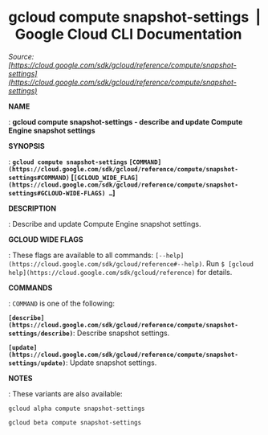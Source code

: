 # gcloud compute snapshot-settings  |  Google Cloud CLI Documentation

*Source: [https://cloud.google.com/sdk/gcloud/reference/compute/snapshot-settings](https://cloud.google.com/sdk/gcloud/reference/compute/snapshot-settings)*

**NAME**

: **gcloud compute snapshot-settings - describe and update Compute Engine snapshot settings**

**SYNOPSIS**

: **`gcloud compute snapshot-settings` `[COMMAND](https://cloud.google.com/sdk/gcloud/reference/compute/snapshot-settings#COMMAND)` [`[GCLOUD_WIDE_FLAG](https://cloud.google.com/sdk/gcloud/reference/compute/snapshot-settings#GCLOUD-WIDE-FLAGS) …`]**

**DESCRIPTION**

: Describe and update Compute Engine snapshot settings.

**GCLOUD WIDE FLAGS**

: These flags are available to all commands: `[--help](https://cloud.google.com/sdk/gcloud/reference#--help)`.
Run `$ [gcloud help](https://cloud.google.com/sdk/gcloud/reference)` for details.

**COMMANDS**

: ``COMMAND`` is one of the following:

**`[describe](https://cloud.google.com/sdk/gcloud/reference/compute/snapshot-settings/describe)`**:
Describe snapshot settings.

**`[update](https://cloud.google.com/sdk/gcloud/reference/compute/snapshot-settings/update)`**:
Update snapshot settings.

**NOTES**

: These variants are also available:

```
gcloud alpha compute snapshot-settings
```

```
gcloud beta compute snapshot-settings
```